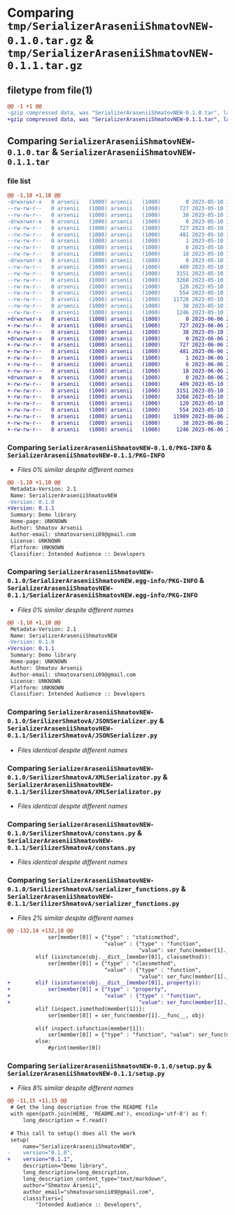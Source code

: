 # Comparing `tmp/SerializerAraseniiShmatovNEW-0.1.0.tar.gz` & `tmp/SerializerAraseniiShmatovNEW-0.1.1.tar.gz`

## filetype from file(1)

```diff
@@ -1 +1 @@
-gzip compressed data, was "SerializerAraseniiShmatovNEW-0.1.0.tar", last modified: Wed May 10 19:35:45 2023, max compression
+gzip compressed data, was "SerializerAraseniiShmatovNEW-0.1.1.tar", last modified: Tue Jun  6 22:57:50 2023, max compression
```

## Comparing `SerializerAraseniiShmatovNEW-0.1.0.tar` & `SerializerAraseniiShmatovNEW-0.1.1.tar`

### file list

```diff
@@ -1,18 +1,18 @@
-drwxrwxr-x   0 arsenii   (1000) arsenii   (1000)        0 2023-05-10 19:35:45.808294 SerializerAraseniiShmatovNEW-0.1.0/
--rw-rw-r--   0 arsenii   (1000) arsenii   (1000)      727 2023-05-10 19:35:45.808294 SerializerAraseniiShmatovNEW-0.1.0/PKG-INFO
--rw-rw-r--   0 arsenii   (1000) arsenii   (1000)       38 2023-05-10 18:19:58.000000 SerializerAraseniiShmatovNEW-0.1.0/README.md
-drwxrwxr-x   0 arsenii   (1000) arsenii   (1000)        0 2023-05-10 19:35:45.808294 SerializerAraseniiShmatovNEW-0.1.0/SerializerAraseniiShmatovNEW.egg-info/
--rw-rw-r--   0 arsenii   (1000) arsenii   (1000)      727 2023-05-10 19:35:45.000000 SerializerAraseniiShmatovNEW-0.1.0/SerializerAraseniiShmatovNEW.egg-info/PKG-INFO
--rw-rw-r--   0 arsenii   (1000) arsenii   (1000)      481 2023-05-10 19:35:45.000000 SerializerAraseniiShmatovNEW-0.1.0/SerializerAraseniiShmatovNEW.egg-info/SOURCES.txt
--rw-rw-r--   0 arsenii   (1000) arsenii   (1000)        1 2023-05-10 19:35:45.000000 SerializerAraseniiShmatovNEW-0.1.0/SerializerAraseniiShmatovNEW.egg-info/dependency_links.txt
--rw-rw-r--   0 arsenii   (1000) arsenii   (1000)        6 2023-05-10 19:35:45.000000 SerializerAraseniiShmatovNEW-0.1.0/SerializerAraseniiShmatovNEW.egg-info/requires.txt
--rw-rw-r--   0 arsenii   (1000) arsenii   (1000)       18 2023-05-10 19:35:45.000000 SerializerAraseniiShmatovNEW-0.1.0/SerializerAraseniiShmatovNEW.egg-info/top_level.txt
-drwxrwxr-x   0 arsenii   (1000) arsenii   (1000)        0 2023-05-10 19:35:45.808294 SerializerAraseniiShmatovNEW-0.1.0/SerilizerShmatovA/
--rw-rw-r--   0 arsenii   (1000) arsenii   (1000)      409 2023-05-10 19:32:29.000000 SerializerAraseniiShmatovNEW-0.1.0/SerilizerShmatovA/Creator.py
--rw-rw-r--   0 arsenii   (1000) arsenii   (1000)     3151 2023-05-10 19:28:51.000000 SerializerAraseniiShmatovNEW-0.1.0/SerilizerShmatovA/JSONSerializer.py
--rw-rw-r--   0 arsenii   (1000) arsenii   (1000)     3268 2023-05-10 19:32:13.000000 SerializerAraseniiShmatovNEW-0.1.0/SerilizerShmatovA/XMLSerializator.py
--rw-rw-r--   0 arsenii   (1000) arsenii   (1000)      120 2023-05-10 19:27:47.000000 SerializerAraseniiShmatovNEW-0.1.0/SerilizerShmatovA/__init__.py
--rw-rw-r--   0 arsenii   (1000) arsenii   (1000)      554 2023-05-10 18:20:03.000000 SerializerAraseniiShmatovNEW-0.1.0/SerilizerShmatovA/constans.py
--rw-rw-r--   0 arsenii   (1000) arsenii   (1000)    11728 2023-05-10 19:31:58.000000 SerializerAraseniiShmatovNEW-0.1.0/SerilizerShmatovA/serializer_functions.py
--rw-rw-r--   0 arsenii   (1000) arsenii   (1000)       38 2023-05-10 19:35:45.808294 SerializerAraseniiShmatovNEW-0.1.0/setup.cfg
--rw-rw-r--   0 arsenii   (1000) arsenii   (1000)     1246 2023-05-10 18:38:07.000000 SerializerAraseniiShmatovNEW-0.1.0/setup.py
+drwxrwxr-x   0 arsenii   (1000) arsenii   (1000)        0 2023-06-06 22:57:50.840099 SerializerAraseniiShmatovNEW-0.1.1/
+-rw-rw-r--   0 arsenii   (1000) arsenii   (1000)      727 2023-06-06 22:57:50.840099 SerializerAraseniiShmatovNEW-0.1.1/PKG-INFO
+-rw-rw-r--   0 arsenii   (1000) arsenii   (1000)       38 2023-05-10 18:19:58.000000 SerializerAraseniiShmatovNEW-0.1.1/README.md
+drwxrwxr-x   0 arsenii   (1000) arsenii   (1000)        0 2023-06-06 22:57:50.836099 SerializerAraseniiShmatovNEW-0.1.1/SerializerAraseniiShmatovNEW.egg-info/
+-rw-rw-r--   0 arsenii   (1000) arsenii   (1000)      727 2023-06-06 22:57:50.000000 SerializerAraseniiShmatovNEW-0.1.1/SerializerAraseniiShmatovNEW.egg-info/PKG-INFO
+-rw-rw-r--   0 arsenii   (1000) arsenii   (1000)      481 2023-06-06 22:57:50.000000 SerializerAraseniiShmatovNEW-0.1.1/SerializerAraseniiShmatovNEW.egg-info/SOURCES.txt
+-rw-rw-r--   0 arsenii   (1000) arsenii   (1000)        1 2023-06-06 22:57:50.000000 SerializerAraseniiShmatovNEW-0.1.1/SerializerAraseniiShmatovNEW.egg-info/dependency_links.txt
+-rw-rw-r--   0 arsenii   (1000) arsenii   (1000)        6 2023-06-06 22:57:50.000000 SerializerAraseniiShmatovNEW-0.1.1/SerializerAraseniiShmatovNEW.egg-info/requires.txt
+-rw-rw-r--   0 arsenii   (1000) arsenii   (1000)       18 2023-06-06 22:57:50.000000 SerializerAraseniiShmatovNEW-0.1.1/SerializerAraseniiShmatovNEW.egg-info/top_level.txt
+drwxrwxr-x   0 arsenii   (1000) arsenii   (1000)        0 2023-06-06 22:57:50.840099 SerializerAraseniiShmatovNEW-0.1.1/SerilizerShmatovA/
+-rw-rw-r--   0 arsenii   (1000) arsenii   (1000)      409 2023-05-10 19:32:29.000000 SerializerAraseniiShmatovNEW-0.1.1/SerilizerShmatovA/Creator.py
+-rw-rw-r--   0 arsenii   (1000) arsenii   (1000)     3151 2023-05-10 19:28:51.000000 SerializerAraseniiShmatovNEW-0.1.1/SerilizerShmatovA/JSONSerializer.py
+-rw-rw-r--   0 arsenii   (1000) arsenii   (1000)     3268 2023-05-10 19:32:13.000000 SerializerAraseniiShmatovNEW-0.1.1/SerilizerShmatovA/XMLSerializator.py
+-rw-rw-r--   0 arsenii   (1000) arsenii   (1000)      120 2023-05-10 19:27:47.000000 SerializerAraseniiShmatovNEW-0.1.1/SerilizerShmatovA/__init__.py
+-rw-rw-r--   0 arsenii   (1000) arsenii   (1000)      554 2023-05-10 18:20:03.000000 SerializerAraseniiShmatovNEW-0.1.1/SerilizerShmatovA/constans.py
+-rw-rw-r--   0 arsenii   (1000) arsenii   (1000)    11989 2023-06-06 22:54:57.000000 SerializerAraseniiShmatovNEW-0.1.1/SerilizerShmatovA/serializer_functions.py
+-rw-rw-r--   0 arsenii   (1000) arsenii   (1000)       38 2023-06-06 22:57:50.840099 SerializerAraseniiShmatovNEW-0.1.1/setup.cfg
+-rw-rw-r--   0 arsenii   (1000) arsenii   (1000)     1246 2023-06-06 22:57:38.000000 SerializerAraseniiShmatovNEW-0.1.1/setup.py
```

### Comparing `SerializerAraseniiShmatovNEW-0.1.0/PKG-INFO` & `SerializerAraseniiShmatovNEW-0.1.1/PKG-INFO`

 * *Files 0% similar despite different names*

```diff
@@ -1,10 +1,10 @@
 Metadata-Version: 2.1
 Name: SerializerAraseniiShmatovNEW
-Version: 0.1.0
+Version: 0.1.1
 Summary: Demo library
 Home-page: UNKNOWN
 Author: Shmatov Arsenii
 Author-email: shmatovarsenii09@gmail.com
 License: UNKNOWN
 Platform: UNKNOWN
 Classifier: Intended Audience :: Developers
```

### Comparing `SerializerAraseniiShmatovNEW-0.1.0/SerializerAraseniiShmatovNEW.egg-info/PKG-INFO` & `SerializerAraseniiShmatovNEW-0.1.1/SerializerAraseniiShmatovNEW.egg-info/PKG-INFO`

 * *Files 0% similar despite different names*

```diff
@@ -1,10 +1,10 @@
 Metadata-Version: 2.1
 Name: SerializerAraseniiShmatovNEW
-Version: 0.1.0
+Version: 0.1.1
 Summary: Demo library
 Home-page: UNKNOWN
 Author: Shmatov Arsenii
 Author-email: shmatovarsenii09@gmail.com
 License: UNKNOWN
 Platform: UNKNOWN
 Classifier: Intended Audience :: Developers
```

### Comparing `SerializerAraseniiShmatovNEW-0.1.0/SerilizerShmatovA/JSONSerializer.py` & `SerializerAraseniiShmatovNEW-0.1.1/SerilizerShmatovA/JSONSerializer.py`

 * *Files identical despite different names*

### Comparing `SerializerAraseniiShmatovNEW-0.1.0/SerilizerShmatovA/XMLSerializator.py` & `SerializerAraseniiShmatovNEW-0.1.1/SerilizerShmatovA/XMLSerializator.py`

 * *Files identical despite different names*

### Comparing `SerializerAraseniiShmatovNEW-0.1.0/SerilizerShmatovA/constans.py` & `SerializerAraseniiShmatovNEW-0.1.1/SerilizerShmatovA/constans.py`

 * *Files identical despite different names*

### Comparing `SerializerAraseniiShmatovNEW-0.1.0/SerilizerShmatovA/serializer_functions.py` & `SerializerAraseniiShmatovNEW-0.1.1/SerilizerShmatovA/serializer_functions.py`

 * *Files 2% similar despite different names*

```diff
@@ -132,14 +132,18 @@
             ser[member[0]] = {"type" : "staticmethod",
                               "value" : {"type" : "function",
                                          "value": ser_func(member[1].__func__, obj)}}
         elif (isinstance(obj.__dict__[member[0]], classmethod)):
             ser[member[0]] = {"type" : "classmethod",
                               "value" : {"type" : "function",
                                          "value": ser_func(member[1].__func__, obj)}}
+        elif (isinstance(obj.__dict__[member[0]], property)):
+            ser[member[0]] = {"type" : "property",
+                              "value" : {"type" : "function",
+                                         "value": ser_func(member[1].__func__, obj)}}
         elif (inspect.ismethod(member[1])):
             ser[member[0]] = ser_func(member[1].__func__, obj)
             
         elif inspect.isfunction(member[1]):
             ser[member[0]] = {"type" : "function", "value": ser_func(member[1], obj)}
         else:
             #print(member[0])
```

### Comparing `SerializerAraseniiShmatovNEW-0.1.0/setup.py` & `SerializerAraseniiShmatovNEW-0.1.1/setup.py`

 * *Files 8% similar despite different names*

```diff
@@ -11,15 +11,15 @@
 # Get the long description from the README file
 with open(path.join(HERE, 'README.md'), encoding='utf-8') as f:
     long_description = f.read()
 
 # This call to setup() does all the work
 setup(
     name="SerializerAraseniiShmatovNEW",
-    version="0.1.0",
+    version="0.1.1",
     description="Demo library",
     long_description=long_description,
     long_description_content_type="text/markdown",
     author="Shmatov Arsenii",
     author_email="shmatovarsenii09@gmail.com",
     classifiers=[
         "Intended Audience :: Developers",
```

